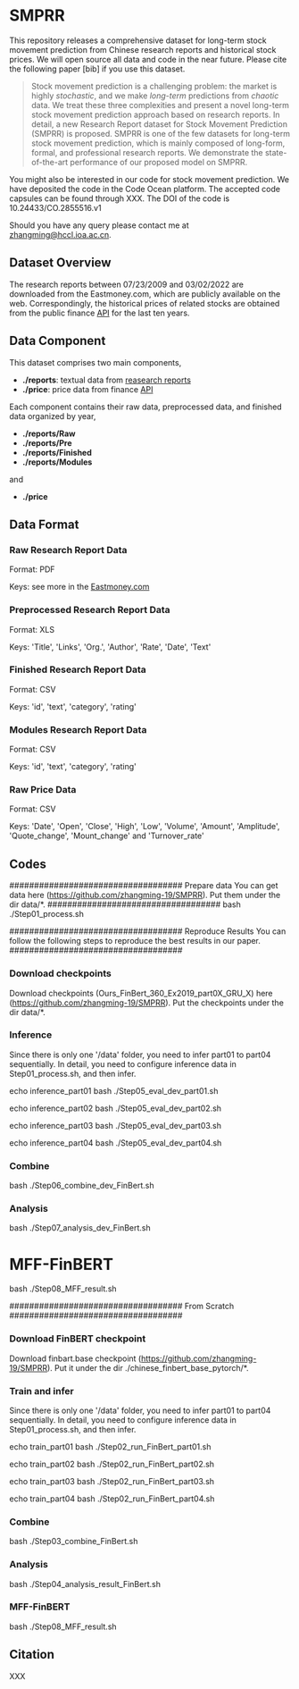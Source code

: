 # SMPRR
This repository releases a comprehensive dataset for long-term stock movement prediction from Chinese research reports and historical stock prices. We will open source all data and code in the near future. Please cite the following paper [bib] if you use this dataset.


> Stock movement prediction is a challenging problem: the market is highly *stochastic*, and we make *long-term* predictions from *chaotic* data. We treat these three complexities and present a novel long-term stock movement prediction approach based on research reports. In detail, a new Research Report dataset for Stock Movement Prediction (SMPRR) is proposed. SMPRR is one of the few datasets for long-term stock movement prediction, which is mainly composed of long-form, formal, and professional research reports. We demonstrate the state-of-the-art performance of our proposed model on SMPRR.

You might also be interested in our code for stock movement prediction. We have deposited the code in the Code Ocean platform. The accepted code capsules can be found through XXX. The DOI of the code is 10.24433/CO.2855516.v1

Should you have any query please contact me at [zhangming@hccl.ioa.ac.cn](mailto:zhangming@hccl.ioa.ac.cn).

## Dataset Overview
The research reports between 07/23/2009 and 03/02/2022 are downloaded from the Eastmoney.com, which are publicly available on the web. Correspondingly, the historical prices of related stocks are obtained from the public finance [API](https://tushare.pro/) for the last ten years.

## Data Component
This dataset comprises two main components,

* **./reports**: textual data from [reasearch reports](https://data.eastmoney.com/)
* **./price**: price data from finance [API](https://tushare.pro/)

Each component contains their raw data, preprocessed data, and finished data organized by year,

* **./reports/Raw**
* **./reports/Pre**
* **./reports/Finished**
* **./reports/Modules**

and

* **./price**

## Data Format

### Raw Research Report Data
Format: PDF

Keys: see more in the [Eastmoney.com](https://data.eastmoney.com/)

### Preprocessed Research Report Data
Format: XLS

Keys: 'Title', 'Links', 'Org.', 'Author', 'Rate', 'Date', 'Text'

### Finished Research Report Data
Format: CSV

Keys: 'id', 'text', 'category', 'rating'

### Modules Research Report Data
Format: CSV 

Keys: 'id', 'text', 'category', 'rating'

### Raw Price Data
Format: CSV 

Keys: 'Date', 'Open', 'Close', 'High', 'Low', 'Volume', 'Amount', 'Amplitude', 'Quote_change', 'Mount_change' and 'Turnover_rate'

## Codes
###################################
 Prepare data 
 You can get data here (https://github.com/zhangming-19/SMPRR). Put them under the dir data/*.
###################################
bash ./Step01_process.sh

###################################
 Reproduce Results 
 You can follow the following steps to reproduce the best results in our paper.
###################################
### Download checkpoints 
 Download checkpoints (Ours_FinBert_360_Ex2019_part0X_GRU_X) here (https://github.com/zhangming-19/SMPRR). Put the checkpoints under the dir data/*.

### Inference 
 Since there is only one '/data' folder, you need to infer part01 to part04 sequentially. In detail, you need to configure inference data in Step01_process.sh, and then infer.

echo inference_part01
bash ./Step05_eval_dev_part01.sh

echo inference_part02
bash ./Step05_eval_dev_part02.sh

echo inference_part03
bash ./Step05_eval_dev_part03.sh

echo inference_part04
bash ./Step05_eval_dev_part04.sh

### Combine 
bash ./Step06_combine_dev_FinBert.sh

### Analysis 
bash ./Step07_analysis_dev_FinBert.sh

# MFF-FinBERT 
bash ./Step08_MFF_result.sh


###################################
 From Scratch 
###################################
### Download FinBERT checkpoint
 Download finbart.base checkpoint (https://github.com/zhangming-19/SMPRR). Put it under the dir ./chinese_finbert_base_pytorch/*.

### Train and infer 
 Since there is only one '/data' folder, you need to infer part01 to part04 sequentially. In detail, you need to configure inference data in Step01_process.sh, and then infer.

 echo train_part01
 bash ./Step02_run_FinBert_part01.sh

 echo train_part02
 bash ./Step02_run_FinBert_part02.sh

 echo train_part03
 bash ./Step02_run_FinBert_part03.sh

 echo train_part04
 bash ./Step02_run_FinBert_part04.sh

### Combine 
 bash ./Step03_combine_FinBert.sh

### Analysis 
 bash ./Step04_analysis_result_FinBert.sh

### MFF-FinBERT 
 bash ./Step08_MFF_result.sh

## Citation
XXX




